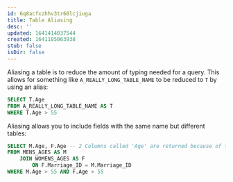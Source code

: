 ```yaml
---
id: 6q8acfxzhhv3tr60lcjiuga
title: Table Aliasing
desc: ''
updated: 1641414037544
created: 1641105063938
stub: false
isDir: false
---
```



Aliasing a table is to reduce the amount of typing needed for a query. This allows for something like `A_REALLY_LONG_TABLE_NAME` to be reduced to `T` by using an alias:

```sql
SELECT T.Age
FROM A_REALLY_LONG_TABLE_NAME AS T
WHERE T.Age > 55
```

Aliasing allows you to include fields with the same name but different tables:

```sql
SELECT M.Age, F.Age -- 2 Columns called 'Age' are returned because of the alias prefix
FROM MENS_AGES AS M
	JOIN WOMENS_AGES AS F
		ON F.Marriage_ID = M.Marriage_ID
WHERE M.Age > 55 AND F.Age > 55
```
